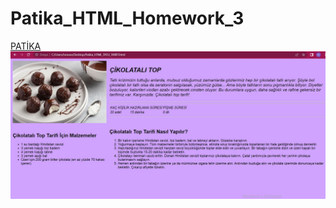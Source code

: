 # Patika_HTML_Homework_3
<a href="https://www.patika.dev/tr">PATİKA</a><br>
<img src="Görünüm.JPG">
